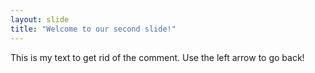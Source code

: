 ```yaml
---
layout: slide
title: "Welcome to our second slide!"
---
```

This is my text to get rid of the comment.
Use the left arrow to go back!
